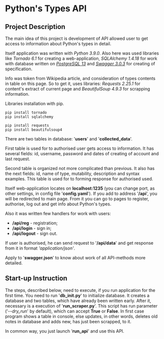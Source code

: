 # Python's Types API

## Project Description

The main idea of this project is development of API allowed user
to get access to information about Python's types in detail.

Itself application was written with *Python 3.9.0*. Also here was used
libraries like *Tornado 6.1* for creating a web-application, 
*SQLAlchemy 1.4.18* for work with database written on 
[*PostgreSQL 13*](https://www.postgresql.org/download/ 
"Download PostgreSQL") and [*Swagger 3.0.3*](https://editor.swagger.io/
"Swagger specification editor") for creating of specification.

Info was token from Wikipedia article, and consideration of types
contents in table on this page. So to get it, uses libraries:
*Requests 2.25.1* for content's extract of current page and 
*BeautifulSoup 4.9.3* for scrapping information.

Libraries installation with pip.

```
pip install tornado
pip install sqlalchemy

pip install requests
pip install beautifulsoup4
```

There are two tables in database: '**users**' and '**collected_data**'. 

First table is used for to authorised user gets access to information. 
It has several fields: id, username, password and dates of creating 
of account and last request.

Second table is organized not more complicated than previous. 
It also has the next fields: id, name of type, mutability, description
and syntax examples. This table is used for to forming response for 
authorised used.

Itself web-application locates on **localhost:1235** (you can change 
port, as other settings, in config file '**config.yaml**'). 
If you add to address '**/api**', you will be redirected to main page. 
From it you can go to pages to register, authorise, log out and get 
info about Python's types.

Also it was written few handlers for work with users:
+ **/api/reg** - registration;
+ **/api/login** - sign in;
+ **/api/logout** - sign out.

If user is authorised, he can send request to '**/api/data**' and 
get response from it in format *'application/json'*.

Apply to '**swagger.json**' to know about work of all API-methods 
more detailed.

## Start-up Instruction

The steps, described below, need to execute, if you run application 
for the first time. You need to run '**db_init.py**' to initialize 
database. It creates a database and two tables, which have already 
been written early. After it, necessary is a execution of 
'**run_scraper.py**'. This script has run parameter ('*--dry_run*' 
by default), which can accept **True** or **False**. In first case 
program shows a table in console, else updates, in other words, 
deletes old notes in database and adds new, has just been scrapped, 
to it.

In common way, you just launch '**run_api**' and use this API.    